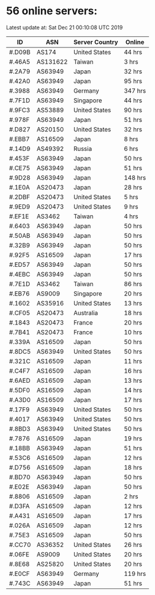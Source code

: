 # 56 online servers:

Latest update at: Sat Dec 21 00:10:08 UTC 2019

| ID | ASN | Server Country | Online |
| -- | --- | -------------- | ------ |
| #.D09B | AS174 | United States | 44 hrs |
| #.46A5 | AS131622 | Taiwan | 3 hrs |
| #.2A79 | AS63949 | Japan | 32 hrs |
| #.42A0 | AS63949 | Japan | 95 hrs |
| #.3988 | AS63949 | Germany | 347 hrs |
| #.7F1D | AS63949 | Singapore | 44 hrs |
| #.9FC3 | AS53889 | United States | 90 hrs |
| #.978F | AS63949 | Japan | 51 hrs |
| #.D827 | AS20150 | United States | 32 hrs |
| #.EBB7 | AS16509 | Japan | 8 hrs |
| #.14D9 | AS49392 | Russia | 6 hrs |
| #.453F | AS63949 | Japan | 50 hrs |
| #.CE75 | AS63949 | Japan | 51 hrs |
| #.9D28 | AS63949 | Japan | 148 hrs |
| #.1E0A | AS20473 | Japan | 28 hrs |
| #.2DBF | AS20473 | United States | 5 hrs |
| #.9ED9 | AS20473 | United States | 9 hrs |
| #.EF1E | AS3462 | Taiwan | 4 hrs |
| #.6403 | AS63949 | Japan | 50 hrs |
| #.50AB | AS63949 | Japan | 50 hrs |
| #.32B9 | AS63949 | Japan | 50 hrs |
| #.92F5 | AS16509 | Japan | 17 hrs |
| #.ED57 | AS63949 | Japan | 50 hrs |
| #.4EBC | AS63949 | Japan | 50 hrs |
| #.7E1D | AS3462 | Taiwan | 86 hrs |
| #.EB76 | AS9009 | Singapore | 20 hrs |
| #.1602 | AS35916 | United States | 13 hrs |
| #.CF05 | AS20473 | Australia | 18 hrs |
| #.1843 | AS20473 | France | 20 hrs |
| #.7B41 | AS20473 | France | 10 hrs |
| #.339A | AS16509 | Japan | 50 hrs |
| #.8DC5 | AS63949 | United States | 50 hrs |
| #.321C | AS16509 | Japan | 11 hrs |
| #.C4F7 | AS16509 | Japan | 16 hrs |
| #.6AED | AS16509 | Japan | 13 hrs |
| #.5DF0 | AS16509 | Japan | 14 hrs |
| #.A3D0 | AS16509 | Japan | 17 hrs |
| #.17F9 | AS63949 | United States | 50 hrs |
| #.4017 | AS63949 | United States | 50 hrs |
| #.8BD3 | AS63949 | United States | 50 hrs |
| #.7876 | AS16509 | Japan | 19 hrs |
| #.18BB | AS63949 | Japan | 51 hrs |
| #.53C6 | AS16509 | Japan | 12 hrs |
| #.D756 | AS16509 | Japan | 18 hrs |
| #.BD70 | AS63949 | Japan | 50 hrs |
| #.E02E | AS63949 | Japan | 50 hrs |
| #.8806 | AS16509 | Japan | 2 hrs |
| #.D3FA | AS16509 | Japan | 12 hrs |
| #.A431 | AS16509 | Japan | 17 hrs |
| #.026A | AS16509 | Japan | 12 hrs |
| #.75E3 | AS16509 | Japan | 50 hrs |
| #.CC70 | AS36352 | United States | 26 hrs |
| #.06FE | AS9009 | United States | 20 hrs |
| #.8E68 | AS25820 | United States | 20 hrs |
| #.E0CF | AS63949 | Germany | 119 hrs |
| #.743C | AS63949 | Japan | 51 hrs |

